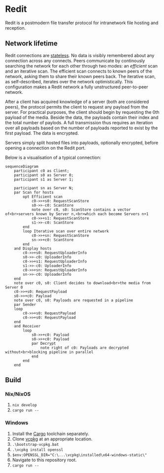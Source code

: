 # Redit
Redit is a postmodern file transfer protocol for intranetwork file hosting and
reception.

## Network lifetime
Redit connections are [stateless](https://en.wikipedia.org/wiki/Statelessness).
No data is visibly remembered about any connection across any connects. Peers
communicate by continously searching the network for each other through two
modes: an *efficient* scan and an iterative scan. The efficient scan connects
to known peers of the network, asking them to share their known peers back. The
iterative scan, as self-described, iterates over the network optimistically.
This configuration makes a Redit network a fully unstructured peer-to-peer
network.

After a client has acquired knowledge of a server (both are considered peers),
the protocol permits the client to request any payload from the server. For
practical purposes, the client should begin by requesting the 0th payload of the
media. Beside the data, the payloads contain their index and the total number
of paylods. A full transmission thus requires an iteration over all payloads
based on the number of payloads reported to exist by the first payload. The
data is encrypted.

Servers simply split hosted files into payloads, optionally encrypted, before
opening a connection on the Redit port.

Below is a visualisation of a typical connection:

```mermaid
sequenceDiagram
    participant c0 as Client;
    participant s0 as Server 0;
    participant s1 as Server 1;

    participant sn as Server N;
    par Scan for hosts
        opt Efficient scan
            c0->>+s0: RequestScanStore
            s0->>-c0: ScanStore
            note over c0, s0: ScanStore contains a vector of<br>servers known by Server n,<br>which each become Servers n+1
            c0->>+s1: RequestScanStore
            s1->>-c0: ScanStore
        end
        loop Iterative scan over entire network
            c0->>+sn: RequestScanStore
            sn->>+c0: ScanStore
        end
    and Display hosts
        c0->>+s0: RequestUploaderInfo
        s0->>-c0: UploaderInfo
        c0->>+s1: RequestUploaderInfo
        s1->>-c0: UploaderInfo
        c0->>+sn: RequestUploaderInfo
        sn->>-c0: UploaderInfo
    end
    note over c0, s0: Client decides to download<br>the media from Server 0
    c0->>+s0: RequestPayload
    s0->>+c0: Payload
    note over c0, s0: Payloads are requested in a pipeline
    par Sender
    loop
        c0->>+s0: RequestPayload
        c0->>+s0: RequestPayload
    end
    and Receiver
        loop
            s0->>+c0: Payload
            s0->>+c0: Payload
            par Decrypt
                note right of c0: Payloads are decrypted without<br>blocking pipeline in parallel
            end
        end
    end
```

## Build
### Nix/NixOS
1. `nix develop`
2. `cargo run --`

### Windows
1. Install the
   [Cargo](https://doc.rust-lang.org/cargo/getting-started/installation.html)
   toolchain separately.
2. Clone [vcpkg](https://github.com/microsoft/vcpkg) at an appropriate location.
3. `.\bootstrap-vcpkg.bat`
4. `.\vcpkg install openssl`
5. `$env:OPENSSL_DIR="C:\...\vcpkg\installed\x64-windows-static\"`
6. Navigate to this repository root.
7. `cargo run --`

